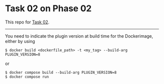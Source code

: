 # Task 02 on Phase 02

This repo for [Task 02](https://learningdevops.makvaz.com/phase2-task2-run-blog-in-containers).

----

You need to indicate the plugin version at build time for the Dockerimage, either by using

```
$ docker build <dockerfile_path> -t <my_tag> --build-arg PLUGIN_VERSION=8
```

or

```
$ docker compose build --build-arg PLUGIN_VERSION=8
$ docker compose run
```
